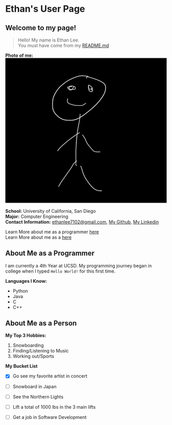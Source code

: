 # Ethan's User Page

## Welcome to my page!

> Hello! My name is Ethan Lee.  
You must have come from my [README.md](README.md)


**Photo of me:**  
![Image](IMG_1751.jpg)

**School:** University of California, San Diego  
**Major:** Computer Engineering  
**Contact Information:** ethanlee7102@gmail.com, [My Github](https://github.com/ethanlee7102), [My Linkedin](www.linkedin.com/in/ethan-lee-7a434b2b9)  

Learn More about me as a programmer [here](https://github.com/ethanlee7102/CSE110Page/blob/main/index.md#about-me-as-a-programmer)  
Learn More about me as a [here](https://github.com/ethanlee7102/CSE110Page/blob/main/index.md#about-me-as-a-person)  

## About Me as a Programmer  
I am currently a 4th Year at UCSD. My programming journey began in college when I typed `Hello World!` for this first time.

**Languages I Know:**  
* Python 
* Java 
* C
* C++

## About Me as a Person  
**My Top 3 Hobbies:**  
1. Snowboarding
2. Finding/Listening to Music
3. Working out/Sports

**My Bucket List**
- [x] Go see my favorite artist in concert
- [ ] Snowboard in Japan
- [ ] See the Northern Lights
- [ ] Lift a total of 1000 lbs in the 3 main lifts
- [ ] Get a job in Software Development







